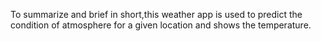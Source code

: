 To summarize and brief in short,this weather app is used to predict the condition of atmosphere for a given location and shows the temperature.
